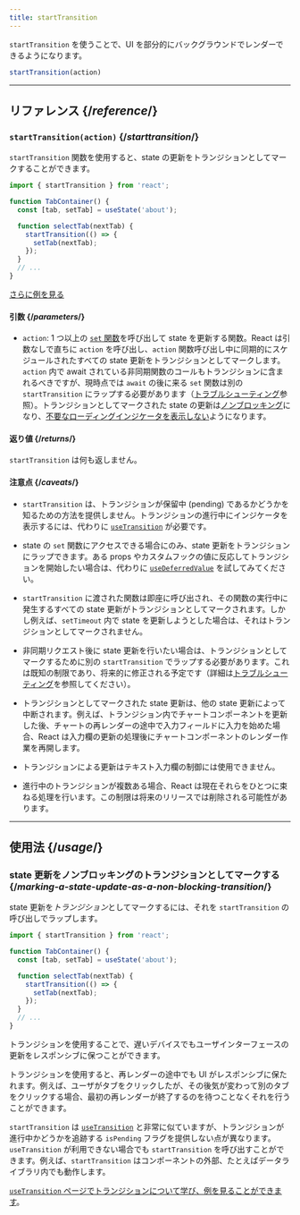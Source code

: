 ```yaml
---
title: startTransition
---
```


<Intro>

`startTransition` を使うことで、UI を部分的にバックグラウンドでレンダーできるようになります。

```js
startTransition(action)
```

</Intro>

<InlineToc />

---

## リファレンス {/*reference*/}

### `startTransition(action)` {/*starttransition*/}

`startTransition` 関数を使用すると、state の更新をトランジションとしてマークすることができます。

```js {7,9}
import { startTransition } from 'react';

function TabContainer() {
  const [tab, setTab] = useState('about');

  function selectTab(nextTab) {
    startTransition(() => {
      setTab(nextTab);
    });
  }
  // ...
}
```

[さらに例を見る](#usage)

#### 引数 {/*parameters*/}

* `action`: 1 つ以上の [`set` 関数](/reference/react/useState#setstate)を呼び出して state を更新する関数。React は引数なしで直ちに `action` を呼び出し、`action` 関数呼び出し中に同期的にスケジュールされたすべての state 更新をトランジションとしてマークします。`action` 内で await されている非同期関数のコールもトランジションに含まれるべきですが、現時点では `await` の後に来る `set` 関数は別の `startTransition` にラップする必要があります（[トラブルシューティング](#react-doesnt-treat-my-state-update-after-await-as-a-transition)参照）。トランジションとしてマークされた state の更新は[ノンブロッキング](#marking-a-state-update-as-a-non-blocking-transition)になり、[不要なローディングインジケータを表示しない](#preventing-unwanted-loading-indicators)ようになります。

#### 返り値 {/*returns*/}

`startTransition` は何も返しません。

#### 注意点 {/*caveats*/}

* `startTransition` は、トランジションが保留中 (pending) であるかどうかを知るための方法を提供しません。トランジションの進行中にインジケータを表示するには、代わりに [`useTransition`](/reference/react/useTransition) が必要です。

* state の `set` 関数にアクセスできる場合にのみ、state 更新をトランジションにラップできます。ある props やカスタムフックの値に反応してトランジションを開始したい場合は、代わりに [`useDeferredValue`](/reference/react/useDeferredValue) を試してみてください。

* `startTransition` に渡された関数は即座に呼び出され、その関数の実行中に発生するすべての state 更新がトランジションとしてマークされます。しかし例えば、`setTimeout` 内で state を更新しようとした場合は、それはトランジションとしてマークされません。

* 非同期リクエスト後に state 更新を行いたい場合は、トランジションとしてマークするために別の `startTransition` でラップする必要があります。これは既知の制限であり、将来的に修正される予定です（詳細は[トラブルシューティング](#react-doesnt-treat-my-state-update-after-await-as-a-transition)を参照してください）。

* トランジションとしてマークされた state 更新は、他の state 更新によって中断されます。例えば、トランジション内でチャートコンポーネントを更新した後、チャートの再レンダーの途中で入力フィールドに入力を始めた場合、React は入力欄の更新の処理後にチャートコンポーネントのレンダー作業を再開します。

* トランジションによる更新はテキスト入力欄の制御には使用できません。

* 進行中のトランジションが複数ある場合、React は現在それらをひとつに束ねる処理を行います。この制限は将来のリリースでは削除される可能性があります。

---

## 使用法 {/*usage*/}

### state 更新をノンブロッキングのトランジションとしてマークする {/*marking-a-state-update-as-a-non-blocking-transition*/}

state 更新を*トランジション*としてマークするには、それを `startTransition` の呼び出しでラップします。

```js {7,9}
import { startTransition } from 'react';

function TabContainer() {
  const [tab, setTab] = useState('about');

  function selectTab(nextTab) {
    startTransition(() => {
      setTab(nextTab);
    });
  }
  // ...
}
```

トランジションを使用することで、遅いデバイスでもユーザインターフェースの更新をレスポンシブに保つことができます。

トランジションを使用すると、再レンダーの途中でも UI がレスポンシブに保たれます。例えば、ユーザがタブをクリックしたが、その後気が変わって別のタブをクリックする場合、最初の再レンダーが終了するのを待つことなくそれを行うことができます。

<Note>

`startTransition` は [`useTransition`](/reference/react/useTransition) と非常に似ていますが、トランジションが進行中かどうかを追跡する `isPending` フラグを提供しない点が異なります。`useTransition` が利用できない場合でも `startTransition` を呼び出すことができます。例えば、`startTransition` はコンポーネントの外部、たとえばデータライブラリ内でも動作します。

[`useTransition` ページでトランジションについて学び、例を見ることができます](/reference/react/useTransition)。

</Note>
